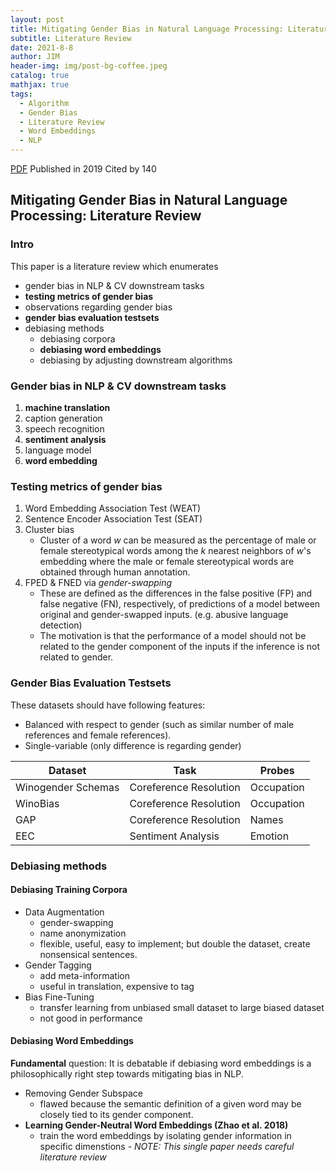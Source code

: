 ```yaml
---
layout: post
title: Mitigating Gender Bias in Natural Language Processing: Literature Review
subtitle: Literature Review
date: 2021-8-8
author: JIM
header-img: img/post-bg-coffee.jpeg
catalog: true
mathjax: true
tags:
  - Algorithm
  - Gender Bias
  - Literature Review
  - Word Embeddings
  - NLP
---
```



[PDF](https://arxiv.org/abs/1906.08976)
Published in 2019
Cited by 140

## Mitigating Gender Bias in Natural Language Processing: Literature Review

### Intro

This paper is a literature review which enumerates
- gender bias in NLP & CV downstream tasks
- **testing metrics of gender bias**
- observations regarding gender bias
- **gender bias evaluation testsets**
- debiasing methods
    - debiasing corpora
    - **debiasing word embeddings**
    - debiasing by adjusting downstream algorithms

### Gender bias in NLP & CV downstream tasks
1. **machine translation**
2. caption generation
3. speech recognition
4. **sentiment analysis**
5. language model
6. **word embedding**

### Testing metrics of gender bias
1. Word Embedding Association Test (WEAT)
2. Sentence Encoder Association Test (SEAT)
3. Cluster bias
    - Cluster of a word $w$ can be measured as the percentage of male or female stereotypical words among the $k$ nearest neighbors of $w$'s embedding where the male or female stereotypical words are obtained through human annotation.
4. FPED & FNED via _gender-swapping_
    - These are defined as the differences in the false positive (FP) and false negative (FN), respectively, of predictions of a model between original and gender-swapped inputs. (e.g. abusive language detection)
    - The motivation is that the performance of a model should not be related to the gender component of the inputs if the inference is not related to gender.

### Gender Bias Evaluation Testsets
These datasets should have following features:
- Balanced with respect to gender (such as similar number of male references and female references).
- Single-variable (only difference is regarding gender)



| Dataset            | Task                   | Probes     |
| ------------------ | ---------------------- | ---------- |
| Winogender Schemas | Coreference Resolution | Occupation |
| WinoBias           | Coreference Resolution | Occupation |
| GAP                | Coreference Resolution | Names      |
| EEC                | Sentiment Analysis     | Emotion    |

### Debiasing methods

#### Debiasing Training Corpora
- Data Augmentation
    - gender-swapping
    - name anonymization
    - flexible, useful, easy to implement; but double the dataset, create nonsensical sentences.
- Gender Tagging
    - add meta-information
    - useful in translation, expensive to tag
- Bias Fine-Tuning
    - transfer learning from unbiased small dataset to large biased dataset
    - not good in performance

#### Debiasing Word Embeddings
**Fundamental** question: It is debatable if debiasing word embeddings is a philosophically right step towards mitigating bias in NLP.
- Removing Gender Subspace
    - flawed because the semantic definition of a given word may be closely tied to its gender component.
- **Learning Gender-Neutral Word Embeddings (Zhao et al. 2018)**
    - train the word embeddings by isolating gender information in specific dimenstions
    *- NOTE: This single paper needs careful literature review*
